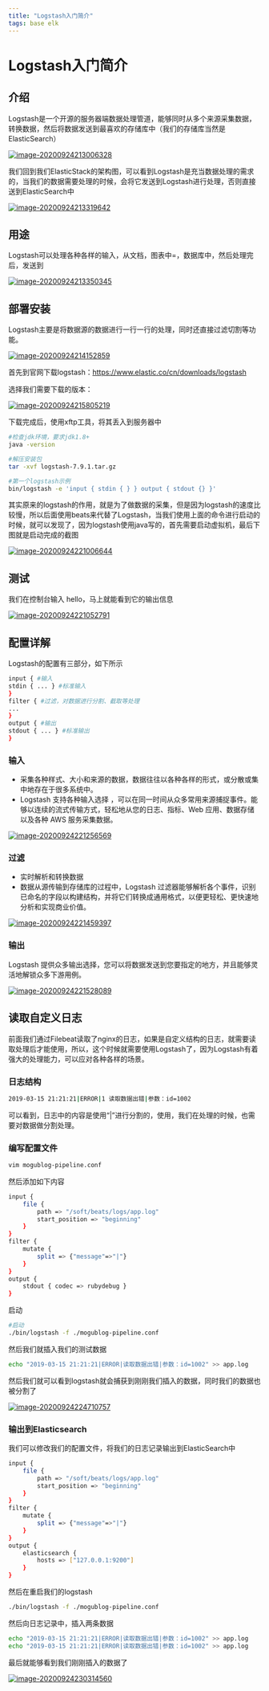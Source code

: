 ```yaml
---
title: "Logstash入门简介"
tags: base elk
---
```




# Logstash入门简介

## 介绍

Logstash是一个开源的服务器端数据处理管道，能够同时从多个来源采集数据，转换数据，然后将数据发送到最喜欢的存储库中（我们的存储库当然是ElasticSearch）

[![image-20200924213006328](http://victorfengming.gitee.io/elk/4_Logstash%E5%85%A5%E9%97%A8%E7%AE%80%E4%BB%8B/images/image-20200924213006328.png)](http://victorfengming.gitee.io/elk/4_Logstash入门简介/images/image-20200924213006328.png)

我们回到我们ElasticStack的架构图，可以看到Logstash是充当数据处理的需求的，当我们的数据需要处理的时候，会将它发送到Logstash进行处理，否则直接送到ElasticSearch中

[![image-20200924213319642](http://victorfengming.gitee.io/elk/4_Logstash%E5%85%A5%E9%97%A8%E7%AE%80%E4%BB%8B/images/image-20200924213319642.png)](http://victorfengming.gitee.io/elk/4_Logstash入门简介/images/image-20200924213319642.png)

## 用途

Logstash可以处理各种各样的输入，从文档，图表中=，数据库中，然后处理完后，发送到

[![image-20200924213350345](http://victorfengming.gitee.io/elk/4_Logstash%E5%85%A5%E9%97%A8%E7%AE%80%E4%BB%8B/images/image-20200924213350345.png)](http://victorfengming.gitee.io/elk/4_Logstash入门简介/images/image-20200924213350345.png)

## 部署安装

Logstash主要是将数据源的数据进行一行一行的处理，同时还直接过滤切割等功能。

[![image-20200924214152859](http://victorfengming.gitee.io/elk/4_Logstash%E5%85%A5%E9%97%A8%E7%AE%80%E4%BB%8B/images/image-20200924214152859.png)](http://victorfengming.gitee.io/elk/4_Logstash入门简介/images/image-20200924214152859.png)

首先到官网下载logstash：https://www.elastic.co/cn/downloads/logstash

选择我们需要下载的版本：

[![image-20200924215805219](http://victorfengming.gitee.io/elk/4_Logstash%E5%85%A5%E9%97%A8%E7%AE%80%E4%BB%8B/images/image-20200924215805219.png)](http://victorfengming.gitee.io/elk/4_Logstash入门简介/images/image-20200924215805219.png)

下载完成后，使用xftp工具，将其丢入到服务器中

```bash
#检查jdk环境，要求jdk1.8+
java -version

#解压安装包
tar -xvf logstash-7.9.1.tar.gz

#第一个logstash示例
bin/logstash -e 'input { stdin { } } output { stdout {} }'
```

其实原来的logstash的作用，就是为了做数据的采集，但是因为logstash的速度比较慢，所以后面使用beats来代替了Logstash，当我们使用上面的命令进行启动的时候，就可以发现了，因为logstash使用java写的，首先需要启动虚拟机，最后下图就是启动完成的截图

[![image-20200924221006644](http://victorfengming.gitee.io/elk/4_Logstash%E5%85%A5%E9%97%A8%E7%AE%80%E4%BB%8B/images/image-20200924221006644.png)](http://victorfengming.gitee.io/elk/4_Logstash入门简介/images/image-20200924221006644.png)

## 测试

我们在控制台输入 hello，马上就能看到它的输出信息

[![image-20200924221052791](http://victorfengming.gitee.io/elk/4_Logstash%E5%85%A5%E9%97%A8%E7%AE%80%E4%BB%8B/images/image-20200924221052791.png)](http://victorfengming.gitee.io/elk/4_Logstash入门简介/images/image-20200924221052791.png)

## 配置详解

Logstash的配置有三部分，如下所示

```bash
input { #输入
stdin { ... } #标准输入
}
filter { #过滤，对数据进行分割、截取等处理
...
}
output { #输出
stdout { ... } #标准输出
}
```

### 输入

- 采集各种样式、大小和来源的数据，数据往往以各种各样的形式，或分散或集中地存在于很多系统中。
- Logstash 支持各种输入选择 ，可以在同一时间从众多常用来源捕捉事件。能够以连续的流式传输方式，轻松地从您的日志、指标、Web 应用、数据存储以及各种 AWS 服务采集数据。

[![image-20200924221256569](http://victorfengming.gitee.io/elk/4_Logstash%E5%85%A5%E9%97%A8%E7%AE%80%E4%BB%8B/images/image-20200924221256569.png)](http://victorfengming.gitee.io/elk/4_Logstash入门简介/images/image-20200924221256569.png)

### 过滤

- 实时解析和转换数据
- 数据从源传输到存储库的过程中，Logstash 过滤器能够解析各个事件，识别已命名的字段以构建结构，并将它们转换成通用格式，以便更轻松、更快速地分析和实现商业价值。

[![image-20200924221459397](http://victorfengming.gitee.io/elk/4_Logstash%E5%85%A5%E9%97%A8%E7%AE%80%E4%BB%8B/images/image-20200924221459397.png)](http://victorfengming.gitee.io/elk/4_Logstash入门简介/images/image-20200924221459397.png)

### 输出

Logstash 提供众多输出选择，您可以将数据发送到您要指定的地方，并且能够灵活地解锁众多下游用例。

[![image-20200924221528089](http://victorfengming.gitee.io/elk/4_Logstash%E5%85%A5%E9%97%A8%E7%AE%80%E4%BB%8B/images/image-20200924221528089.png)](http://victorfengming.gitee.io/elk/4_Logstash入门简介/images/image-20200924221528089.png)

## 读取自定义日志

前面我们通过Filebeat读取了nginx的日志，如果是自定义结构的日志，就需要读取处理后才能使用，所以，这个时候就需要使用Logstash了，因为Logstash有着强大的处理能力，可以应对各种各样的场景。

### 日志结构

```bash
2019-03-15 21:21:21|ERROR|1 读取数据出错|参数：id=1002
```

可以看到，日志中的内容是使用“|”进行分割的，使用，我们在处理的时候，也需要对数据做分割处理。

### 编写配置文件

```bash
vim mogublog-pipeline.conf
```

然后添加如下内容

```bash
input {
    file {
        path => "/soft/beats/logs/app.log"
        start_position => "beginning"
    }
}
filter {
    mutate {
        split => {"message"=>"|"}
    }
}
output {
    stdout { codec => rubydebug }
}
```

启动

```bash
#启动
./bin/logstash -f ./mogublog-pipeline.conf
```

然后我们就插入我们的测试数据

```bash
echo "2019-03-15 21:21:21|ERROR|读取数据出错|参数：id=1002" >> app.log
```

然后我们就可以看到logstash就会捕获到刚刚我们插入的数据，同时我们的数据也被分割了

[![image-20200924224710757](http://victorfengming.gitee.io/elk/4_Logstash%E5%85%A5%E9%97%A8%E7%AE%80%E4%BB%8B/images/image-20200924224710757.png)](http://victorfengming.gitee.io/elk/4_Logstash入门简介/images/image-20200924224710757.png)

### 输出到Elasticsearch

我们可以修改我们的配置文件，将我们的日志记录输出到ElasticSearch中

```bash
input {
    file {
        path => "/soft/beats/logs/app.log"
        start_position => "beginning"
    }
}
filter {
    mutate {
        split => {"message"=>"|"}
    }
}
output {
    elasticsearch {
        hosts => ["127.0.0.1:9200"]
    }
}
```

然后在重启我们的logstash

```bash
./bin/logstash -f ./mogublog-pipeline.conf
```

然后向日志记录中，插入两条数据

```bash
echo "2019-03-15 21:21:21|ERROR|读取数据出错|参数：id=1002" >> app.log
echo "2019-03-15 21:21:21|ERROR|读取数据出错|参数：id=1002" >> app.log
```

最后就能够看到我们刚刚插入的数据了

[![image-20200924230314560](http://victorfengming.gitee.io/elk/4_Logstash%E5%85%A5%E9%97%A8%E7%AE%80%E4%BB%8B/images/image-20200924230314560.png)](http://victorfengming.gitee.io/elk/4_Logstash入门简介/images/image-20200924230314560.png)